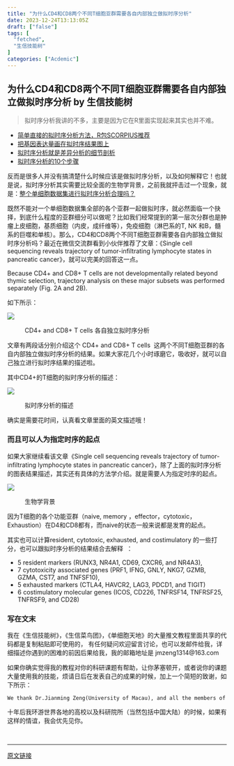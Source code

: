 ```yaml
---
title: "为什么CD4和CD8两个不同T细胞亚群需要各自内部独立做拟时序分析"
date: 2023-12-24T13:13:05Z
draft: ["false"]
tags: [
  "fetched",
  "生信技能树"
]
categories: ["Acdemic"]
---
```

为什么CD4和CD8两个不同T细胞亚群需要各自内部独立做拟时序分析 by 生信技能树
------
<div><section data-tool="mdnice编辑器" data-website="https://www.mdnice.com"><blockquote data-tool="mdnice编辑器"><p>拟时序分析我讲的不多，主要是因为它在R里面实现起来其实也并不难。</p></blockquote><ul data-tool="mdnice编辑器"><li><section><a href="https://mp.weixin.qq.com/s?__biz=MzAxMDkxODM1Ng==&amp;mid=2247510987&amp;idx=2&amp;sn=e57f26a7f86e2101ea5ab65b52db1277&amp;chksm=9b4beb70ac3c6266af103e1d3735cdc067dfc2906595f106ee11f21c411f550422c3f4574d29&amp;scene=21&amp;cur_album_id=1909628995961159685#wechat_redirect" data-linktype="2">简单直接的拟时序分析方法，R包SCORPIUS推荐</a></section></li><li><section><a href="https://mp.weixin.qq.com/s?__biz=MzAxMDkxODM1Ng==&amp;mid=2247510054&amp;idx=1&amp;sn=4ad5a90afe5197c1c97f5d1cefdd7a70&amp;chksm=9b4be89dac3c618b07ee2c26247da0c608d54ba173ce0358af358a7c97eb46a7dc1024d0aad1&amp;scene=21&amp;cur_album_id=1909628995961159685#wechat_redirect" data-linktype="2">把基因表达量画在拟时序结果图上</a></section></li><li><section><a href="https://mp.weixin.qq.com/s?__biz=MzAxMDkxODM1Ng==&amp;mid=2247509858&amp;idx=2&amp;sn=476461cd7b7b77febf32b14884bb7b6d&amp;chksm=9b4be7d9ac3c6ecf89dfd9cb40e2f2d569837549583a5168f325695661ecd0c8a0fd78a09f30&amp;scene=21&amp;cur_album_id=1909628995961159685#wechat_redirect" data-linktype="2">拟时序分析就是差异分析的细节剖析</a></section></li><li><section><a href="https://mp.weixin.qq.com/s?__biz=MzAxMDkxODM1Ng==&amp;mid=2247502953&amp;idx=2&amp;sn=f2c5921407c59692bf1f8e8d18632e48&amp;chksm=9b4b8cd2ac3c05c452dc4f5abd655bb612bdb03fbcdfba1d505038da2561f093f591d31b2f9d&amp;scene=21&amp;cur_album_id=1909628995961159685#wechat_redirect" data-linktype="2">拟时序分析的10个步骤</a></section></li></ul><p data-tool="mdnice编辑器">反而是很多人并没有搞清楚什么时候应该是做拟时序分析，以及如何解释它！也就是说，拟时序分析其实需要比较全面的生物学背景，之前我就抨击过一个现象，就是：<a href="https://mp.weixin.qq.com/s?__biz=MzAxMDkxODM1Ng==&amp;mid=2247516130&amp;idx=1&amp;sn=46593acbd60e87f11d5521c3d74b721b&amp;scene=21#wechat_redirect" data-linktype="2">整个单细胞数据集进行拟时序分析合理吗？</a></p><p data-tool="mdnice编辑器">既然不能对一个单细胞数据集全部的各个亚群一起做拟时序，就必然面临一个抉择，到底什么程度的亚群细分可以做呢？比如我们经常提到的第一层次分群也是肿瘤上皮细胞，基质细胞（内皮，成纤维等），免疫细胞（淋巴系的T, NK 和B，髓系的巨噬和单核）。那么，CD4和CD8两个不同T细胞亚群需要各自内部独立做拟时序分析吗？最近在微信交流群看到小伙伴推荐了文章：《Single cell sequencing reveals trajectory of tumor-infiltrating lymphocyte states in pancreatic cancer》，就可以完美的回答这一点。</p><p data-tool="mdnice编辑器">Because CD4+ and CD8+ T cells are not developmentally related beyond thymic selection, trajectory analysis on these major subsets was performed separately (Fig. 2A and 2B).</p><p data-tool="mdnice编辑器">如下所示：</p><p><img data-galleryid="" data-ratio="0.39767932489451474" data-s="300,640" data-src="https://mmbiz.qpic.cn/mmbiz_png/cZNhZQ6j4wyy2OVSoqLKxpJVhJttoSH8ibAaOKXyWmZsyuicMYmekId82ZKiadoxk7GlXZribalwHk47AliaCDeDoNg/640?wx_fmt=png" data-type="png" data-w="1896" src="https://mmbiz.qpic.cn/mmbiz_png/cZNhZQ6j4wyy2OVSoqLKxpJVhJttoSH8ibAaOKXyWmZsyuicMYmekId82ZKiadoxk7GlXZribalwHk47AliaCDeDoNg/640?wx_fmt=png"></p><figure data-tool="mdnice编辑器"><figcaption>CD4+ and CD8+ T cells 各自独立拟时序分析</figcaption></figure><p data-tool="mdnice编辑器">文章有两段话分别介绍这个 CD4+ and CD8+ T cells  这两个不同T细胞亚群的各自内部独立做拟时序分析的结果。如果大家花几个小时琢磨它，吸收好，就可以自己独立进行拟时序结果的描述啦。</p><p data-tool="mdnice编辑器">其中CD4+的T细胞的拟时序分析的描述：</p><p><img data-galleryid="" data-ratio="0.8236808236808236" data-s="300,640" data-src="https://mmbiz.qpic.cn/mmbiz_png/cZNhZQ6j4wyy2OVSoqLKxpJVhJttoSH8b9SBGyew7C16bQct5sQz2ApAuPYnxLBGibvhiby172icHVXz8J47UJW1g/640?wx_fmt=png" data-type="png" data-w="1554" src="https://mmbiz.qpic.cn/mmbiz_png/cZNhZQ6j4wyy2OVSoqLKxpJVhJttoSH8b9SBGyew7C16bQct5sQz2ApAuPYnxLBGibvhiby172icHVXz8J47UJW1g/640?wx_fmt=png"></p><figure data-tool="mdnice编辑器"><figcaption>拟时序分析的描述</figcaption></figure><p data-tool="mdnice编辑器">确实是需要花时间，认真看文章里面的英文描述哦！</p><h3 data-tool="mdnice编辑器"><span></span>而且可以人为指定时序的起点<span></span></h3><p data-tool="mdnice编辑器">如果大家继续看该文章《Single cell sequencing reveals trajectory of tumor-infiltrating lymphocyte states in pancreatic cancer》，除了上面的拟时序分析的图表结果描述，其实还有具体的方法学介绍。就是需要人为指定时序的起点。</p><p><img data-galleryid="" data-ratio="0.3966189856957087" data-s="300,640" data-src="https://mmbiz.qpic.cn/mmbiz_png/cZNhZQ6j4wyy2OVSoqLKxpJVhJttoSH82keOAibVgTYwzSbgLjVYErE0btjgGkD1eIYicEcj4LfhFYRJmLc6AxAQ/640?wx_fmt=png" data-type="png" data-w="1538" src="https://mmbiz.qpic.cn/mmbiz_png/cZNhZQ6j4wyy2OVSoqLKxpJVhJttoSH82keOAibVgTYwzSbgLjVYErE0btjgGkD1eIYicEcj4LfhFYRJmLc6AxAQ/640?wx_fmt=png"></p><figure data-tool="mdnice编辑器"><figcaption>生物学背景</figcaption></figure><p data-tool="mdnice编辑器">因为T细胞的各个功能亚群（naive, memory ，effector，cytotoxic，Exhaustion）在D4和CD8都有，而naive的状态一般来说都是发育的起点。</p><p data-tool="mdnice编辑器">其实也可以计算resident, cytotoxic, exhausted, and costimulatory 的一些打分，也可以跟拟时序分析的结果结合去解释  ：</p><ul data-tool="mdnice编辑器"><li><section>5 resident markers (RUNX3, NR4A1, CD69, CXCR6, and NR4A3),</section></li><li><section>7 cytotoxicity associated genes (PRF1, IFNG, GNLY, NKG7, GZMB, GZMA, CST7, and TNFSF10),</section></li><li><section>5 exhausted markers (CTLA4, HAVCR2, LAG3, PDCD1, and TIGIT)</section></li><li><section>6 costimulatory molecular genes (ICOS, CD226, TNFRSF14, TNFRSF25, TNFRSF9, and CD28)</section></li></ul></section><h3 data-tool="mdnice编辑器">写在文末</h3><p data-tool="mdnice编辑器">我在《生信技能树》，《生信菜鸟团》，《单细胞天地》的大量推文教程里面共享的代码都是复制粘贴即可使用的， 有任何疑问欢迎留言讨论，也可以发邮件给我，详细描述你遇到的困难的前因后果给我，我的邮箱地址是 jmzeng1314@163.com</p><p data-tool="mdnice编辑器">如果你确实觉得我的教程对你的科研课题有帮助，让你茅塞顿开，或者说你的课题大量使用我的技能，烦请日后在发表自己的成果的时候，加上一个简短的致谢，如下所示：</p><pre data-tool="mdnice编辑器"><span></span><code>We thank Dr.Jianming Zeng(University of Macau), and all the members of his bioinformatics team, biotrainee, <span>for</span> generously sharing their experience and codes.<br></code></pre><p data-tool="mdnice编辑器">十年后我环游世界各地的高校以及科研院所（当然包括中国大陆）的时候，如果有这样的情谊，我会优先见你。</p><p><br></p></div>  
<hr>
<a href="https://mp.weixin.qq.com/s/Km45nY6zHLUfDiFibWVfBw",target="_blank" rel="noopener noreferrer">原文链接</a>

